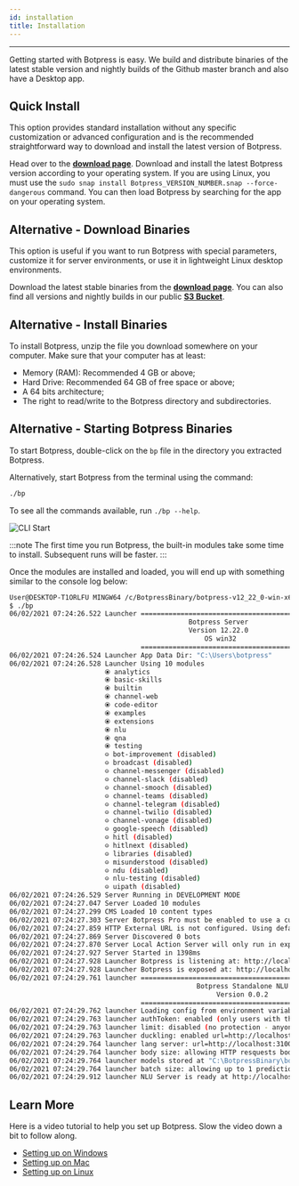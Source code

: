 ```yaml
---
id: installation
title: Installation
---
```


---

Getting started with Botpress is easy. We build and distribute binaries of the latest stable version and nightly builds of the Github master branch and also have a Desktop app.

## Quick Install

This option provides standard installation without any specific customization or advanced configuration and is the recommended straightforward way to download and install the latest version of Botpress.

Head over to the [**download page**](https://botpress.com/download). Download and install the latest Botpress version according to your operating system.
If you are using Linux, you must use the `sudo snap install Botpress_VERSION_NUMBER.snap --force-dangerous` command. You can then load Botpress by searching for the app on your operating system.
 
## Alternative - Download Binaries

This option is useful if you want to run Botpress with special parameters, customize it for server environments, or use it in lightweight Linux desktop environments. <!-- What is special if I download the latest from the download page here? -->

Download the latest stable binaries from the [**download page**](https://botpress.com/download). You can also find all versions and nightly builds in our public [**S3 Bucket**](https://s3.amazonaws.com/botpress-binaries/index.html).

## Alternative - Install Binaries
<!-- Shouldn't this be "Install Botpress" isn't that required for both the quick install and the binaries? -->

To install Botpress, unzip the file you download somewhere on your computer. Make sure that your computer has at least:

- Memory (RAM): Recommended 4 GB or above;
- Hard Drive: Recommended 64 GB of free space or above;
- A 64 bits architecture;
- The right to read/write to the Botpress directory and subdirectories.

## Alternative - Starting Botpress Binaries
<!-- as above. Shouldn't this be "Starting Botpress" isn't that required for both the quick install and the binaries? -->

To start Botpress, double-click on the `bp` file in the directory you extracted Botpress.

Alternatively, start Botpress from the terminal using the command:

```bash
./bp
```

To see all the commands available, run `./bp --help`.

![CLI Start](/assets/cli-help.png)

:::note
The first time you run Botpress, the built-in modules take some time to install. Subsequent runs will be faster.
:::

Once the modules are installed and loaded, you will end up with something similar to the console log below:

```bash
User@DESKTOP-T1ORLFU MINGW64 /c/BotpressBinary/botpress-v12_22_0-win-x64
$ ./bp
06/02/2021 07:24:26.522 Launcher ========================================
                                             Botpress Server
                                             Version 12.22.0
                                                 OS win32
                                 ========================================
06/02/2021 07:24:26.524 Launcher App Data Dir: "C:\Users\botpress"
06/02/2021 07:24:26.528 Launcher Using 10 modules
                        ⦿ analytics
                        ⦿ basic-skills
                        ⦿ builtin
                        ⦿ channel-web
                        ⦿ code-editor
                        ⦿ examples
                        ⦿ extensions
                        ⦿ nlu
                        ⦿ qna
                        ⦿ testing
                        ⊝ bot-improvement (disabled)
                        ⊝ broadcast (disabled)
                        ⊝ channel-messenger (disabled)
                        ⊝ channel-slack (disabled)
                        ⊝ channel-smooch (disabled)
                        ⊝ channel-teams (disabled)
                        ⊝ channel-telegram (disabled)
                        ⊝ channel-twilio (disabled)
                        ⊝ channel-vonage (disabled)
                        ⊝ google-speech (disabled)
                        ⊝ hitl (disabled)
                        ⊝ hitlnext (disabled)
                        ⊝ libraries (disabled)
                        ⊝ misunderstood (disabled)
                        ⊝ ndu (disabled)
                        ⊝ nlu-testing (disabled)
                        ⊝ uipath (disabled)
06/02/2021 07:24:26.529 Server Running in DEVELOPMENT MODE
06/02/2021 07:24:27.047 Server Loaded 10 modules
06/02/2021 07:24:27.299 CMS Loaded 10 content types
06/02/2021 07:24:27.303 Server Botpress Pro must be enabled to use a custom theme and customize the branding.
06/02/2021 07:24:27.859 HTTP External URL is not configured. Using default value of http://localhost:3000. Some features may not work properly
06/02/2021 07:24:27.869 Server Discovered 0 bots
06/02/2021 07:24:27.870 Server Local Action Server will only run in experimental mode
06/02/2021 07:24:27.927 Server Started in 1398ms
06/02/2021 07:24:27.928 Launcher Botpress is listening at: http://localhost:3000
06/02/2021 07:24:27.928 Launcher Botpress is exposed at: http://localhost:3000
06/02/2021 07:24:29.761 launcher ========================================
                                               Botpress Standalone NLU
                                                    Version 0.0.2
                                 ========================================
06/02/2021 07:24:29.762 launcher Loading config from environment variables
06/02/2021 07:24:29.763 launcher authToken: enabled (only users with this token can query your server)
06/02/2021 07:24:29.763 launcher limit: disabled (no protection - anyone can query without limitation)
06/02/2021 07:24:29.763 launcher duckling: enabled url=http://localhost:8000
06/02/2021 07:24:29.764 launcher lang server: url=http://localhost:3100
06/02/2021 07:24:29.764 launcher body size: allowing HTTP resquests body of size 2mb
06/02/2021 07:24:29.764 launcher models stored at "C:\BotpressBinary\botpress-v12_22_0-win-x64"
06/02/2021 07:24:29.764 launcher batch size: allowing up to 1 predictions in one call to POST /predict
06/02/2021 07:24:29.912 launcher NLU Server is ready at http://localhost:3200/
```



## Learn More

Here is a video tutorial to help you set up Botpress. Slow the video down a bit to follow along.

- [Setting up on Windows](https://youtu.be/xf246NQyMj4)
- [Setting up on Mac](https://youtu.be/SBv0QOXyHL4)
- [Setting up on Linux](https://youtu.be/89RJx0kQyKM)
